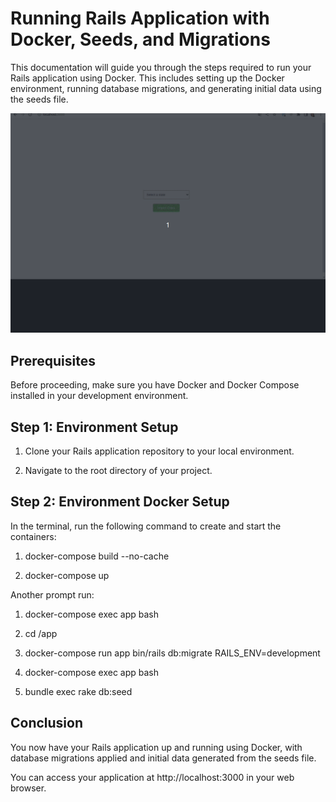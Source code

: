 # Running Rails Application with Docker, Seeds, and Migrations

This documentation will guide you through the steps required to run your Rails application using Docker. This includes setting up the Docker environment, running database migrations, and generating initial data using the seeds file.

![EMBARCA_TEST](./app/assets/images/embarca_test.gif)

## Prerequisites

Before proceeding, make sure you have Docker and Docker Compose installed in your development environment.

## Step 1: Environment Setup

1. Clone your Rails application repository to your local environment.

2. Navigate to the root directory of your project.

## Step 2: Environment Docker Setup

In the terminal, run the following command to create and start the containers:

1. docker-compose build --no-cache

2. docker-compose up

Another prompt run:

1. docker-compose exec app bash

2. cd /app

3. docker-compose run app bin/rails db:migrate RAILS_ENV=development

4. docker-compose exec app bash

5. bundle exec rake db:seed

## Conclusion

You now have your Rails application up and running using Docker, with database migrations applied and initial data generated from the seeds file.

You can access your application at http://localhost:3000 in your web browser.
